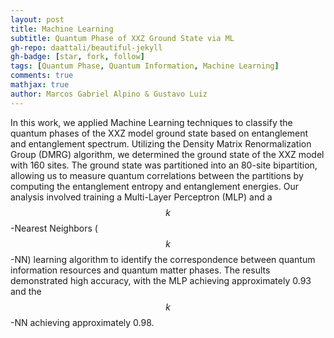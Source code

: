 ```yaml
---
layout: post
title: Machine Learning
subtitle: Quantum Phase of XXZ Ground State via ML
gh-repo: daattali/beautiful-jekyll
gh-badge: [star, fork, follow]
tags: [Quantum Phase, Quantum Information, Machine Learning]
comments: true
mathjax: true
author: Marcos Gabriel Alpino & Gustavo Luiz
---
```


In this work, we applied Machine Learning techniques to classify the quantum phases of the XXZ model ground state based on entanglement and entanglement spectrum. Utilizing the Density Matrix Renormalization Group (DMRG) algorithm, we determined the ground state of the XXZ model with 160 sites. The ground state was partitioned into an 80-site bipartition, allowing us to measure quantum correlations between the partitions by computing the entanglement entropy and entanglement energies. Our analysis involved training a Multi-Layer Perceptron (MLP) and a $$k$$-Nearest Neighbors ($$k$$-NN) learning algorithm to identify the correspondence between quantum information resources and quantum matter phases. The results demonstrated high accuracy, with the MLP achieving approximately 0.93 and the $$k$$-NN achieving approximately 0.98.
